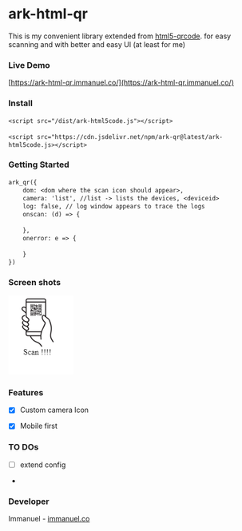# ark-html-qr
This is my convenient library extended from [html5-qrcode](https://github.com/mebjas/html5-qrcode). for easy scanning and with better and easy UI (at least for me)
### Live Demo
[https://ark-html-qr.immanuel.co/](https://ark-html-qr.immanuel.co/)
### Install
    <script src="/dist/ark-html5code.js"></script>

    <script src="https://cdn.jsdelivr.net/npm/ark-qr@latest/ark-html5code.js></script>
### Getting Started

    ark_qr({
	    dom: <dom where the scan icon should appear>,
	    camera: 'list', //list -> lists the devices, <deviceid>
	    log: false, // log window appears to trace the logs
	    onscan: (d) => {

        },
        onerror: e => {

        }
    })

### Screen shots
![Scanner Image](/img_1.PNG "Scanner Image with in dom")

### Features
- [x] Custom camera Icon
- [x] Mobile first


### TO DOs
- [ ]  extend config
- 
### Developer
Immanuel - [immanuel.co](immanuel.co)